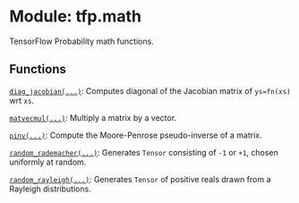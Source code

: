 <div itemscope itemtype="http://developers.google.com/ReferenceObject">
<meta itemprop="name" content="tfp.math" />
</div>

# Module: tfp.math

TensorFlow Probability math functions.

## Functions

[`diag_jacobian(...)`](../tfp/math/diag_jacobian.md): Computes diagonal of the Jacobian matrix of `ys=fn(xs)` wrt `xs`.

[`matvecmul(...)`](../tfp/math/matvecmul.md): Multiply a matrix by a vector.

[`pinv(...)`](../tfp/math/pinv.md): Compute the Moore-Penrose pseudo-inverse of a matrix.

[`random_rademacher(...)`](../tfp/math/random_rademacher.md): Generates `Tensor` consisting of `-1` or `+1`, chosen uniformly at random.

[`random_rayleigh(...)`](../tfp/math/random_rayleigh.md): Generates `Tensor` of positive reals drawn from a Rayleigh distributions.

